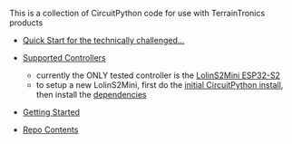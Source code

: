This is a collection of CircuitPython code for use with TerrainTronics products
 
 - [Quick Start for the technically challenged...](docs/GettingStarted/QuickStart.MD)
 - [Supported Controllers](docs/Controllers/SupportedControllers.MD)
   - currently the ONLY tested controller is the [LolinS2Mini ESP32-S2](docs/Controllers/LolinS2Mini.MD)
   - to setup a new LolinS2Mini, first do the [initial CircuitPython install](docs/Controllers/LolinS2Mini.MD#initial-setup), then install the [dependencies](docs/CIRCUITPY_Dependncies.MD)

 - [Getting Started](docs/GettingStarted/GettingStarted.MD)
 - [Repo Contents](docs/RepoContents.MD)